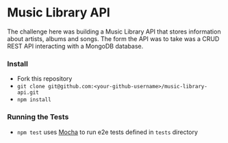 # Music Library API

The challenge here was building a Music Library API that stores information about artists, albums and songs. The form the API was to take was a CRUD REST API interacting with a MongoDB database.

### Install
- Fork this repository
- `git clone git@github.com:<your-github-username>/music-library-api.git`
- `npm install`

### Running the Tests
- `npm test` uses [Mocha](https://mochajs.org) to run e2e tests defined in `tests` directory
